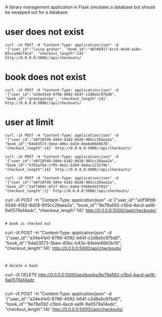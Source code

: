 A library management application in Flask
simulates a database but should be swapped out for a database



# user does not exist
```
curl -iX POST -H "Content-Type: application/json" -d '{"user_id":"luisa groher", "book_id":"d8766917-6cc5-4e10-a18e-85cca4dcf414", "checkout_length":14}' http://0.0.0.0:5000//api/checkouts/
```

# book does not exist
```
curl -iX POST -H "Content-Type: application/json" -d '{"user_id":"a34e41e0-8796-4092-b64f-c2d8a5c97bd0", "book_id":"greatgatsby", "checkout_length":14}' http://0.0.0.0:5000//api/checkouts/
```
# user at limit

```
curl -iX POST -H "Content-Type: application/json" -d '{"user_id":"a0f18fd8-5044-4182-8d28-905cc28aea2a", "book_id":"6da03573-5bee-40bc-b43e-84ebe66b0b76", "checkout_length":14}' http://0.0.0.0:5000//api/checkouts/
```
```
curl -iX POST -H "Content-Type: application/json" -d '{"user_id":"a0f18fd8-5044-4182-8d28-905cc28aea2a", "book_id":"5fb5afbd-cf05-4b2c-b369-94dac223279e", "checkout_length":14}' http://0.0.0.0:5000//api/checkouts/
```
```
curl -iX POST -H "Content-Type: application/json" -d '{"user_id":"a0f18fd8-5044-4182-8d28-905cc28aea2a", "book_id":"2aff469c-6f2f-45cc-ba64-5569e5557015", "checkout_length":1}' http://0.0.0.0:5000//api/checkouts/
```
curl -iX POST -H "Content-Type: application/json" -d '{"user_id":"a0f18fd8-5044-4182-8d28-905cc28aea2a", "book_id":"9e79a592-c5bd-4acd-aa16-6a0579a14adc", "checkout_length":14}' http://0.0.0.0:5000//api/checkouts/
```

# book is checked out

```
curl -iX POST -H "Content-Type: application/json" -d '{"user_id":"a34e41e0-8796-4092-b64f-c2d8a5c97bd0", "book_id":"6da03573-5bee-40bc-b43e-84ebe66b0b76", "checkout_length":14}' http://0.0.0.0:5000/api/checkouts/
```


# delete a book
```
curl -iX DELETE http://0.0.0.0:5000/api/books/9e79a592-c5bd-4acd-aa16-6a0579a14adc
```

```
curl -iX POST -H "Content-Type: application/json" -d '{"user_id":"a34e41e0-8796-4092-b64f-c2d8a5c97bd0", "book_id":"9e79a592-c5bd-4acd-aa16-6a0579a14adc", "checkout_length":14}' http://0.0.0.0:5000//api/checkouts/
```